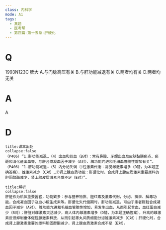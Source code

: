 ```yaml
---
class: 内科学
mode: A1
tags:
  - 真题
  - 医考帮
  - 第四篇-第十五章-肝硬化
---
```


# Q
1993N123C 脾大
A.与门脉高压有关
B.与肝功能减退有关
C.两者均有关
D.两者均无关

# A
A
# D
```ad-note
title:课本出处
collapse:false
（P406）“1.肝功能减退…（4）出血和贫血（B对）：常有鼻腔、牙龈出血及皮肤黏膜瘀点、瘀斑和消化道出血等，与肝合成凝血因子减少（A对）、脾功能亢进和毛细血管脆性增加有关”。（P406）“1.肝功能减退…（5）内分泌失调 ①性激素代谢：常见雌激素增多（D错，为本题正确答案），雄激素减少（C对）…②肾上腺皮质功能：肝硬化时，合成肾上腺皮质激素重要原料的胆固醇酯减少，肾上腺皮质激素合成不足（E对）”。
```

```ad-summary
title:解析
collapse:false
肝脏作为机体重要器官，功能繁多：参与营养物质、胆红素及激素代谢，分泌、排泄、解毒功能，合成凝血因子及血小板生成素等。肝硬化失代偿期时，肝功能减退，可由于患者肝脏合成凝血因子减少（A对）、脾功能亢进和毛细血管脆性增加，易发生出血，从而引起贫血，血红蛋白减少（B对）；肝脏对雌激素灭活减少，病人体内雌激素增多（D错，为本题正确答案），升高的雌激素反馈抑制垂体促性腺激素释放，从而引起睾丸间质细胞分泌雄激素减少（C对）；肝硬化时，合成肾上腺激素重要的原料胆固醇酯减少，肾上腺皮质激素合成不足（E对）。
```

